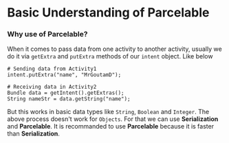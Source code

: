 # Basic Understanding of Parcelable

### Why use of Parcelable?
When it comes to pass data from one activity to another activity, usually we do it via `getExtra` and  `putExtra` methods of our `intent` object. Like below
```
# Sending data from Activity1
intent.putExtra("name", "MrGoutamD");
```

```
# Receiving data in Activity2
Bundle data = getIntent().getExtras();
String nameStr = data.getString("name");
```
But this works in basic data types like `String`, `Boolean` and `Integer`. The above process doesn't work for `Objects`. For that we can use  **Serialization** and **Parcelable**. It is recommanded to use **Parcelable** because it is faster than **Serialization**.

